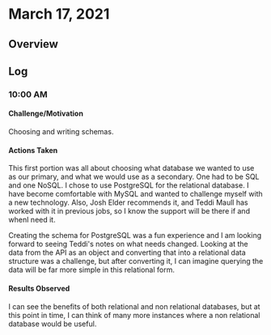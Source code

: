 # March 17, 2021
## Overview

## Log
### 10:00 AM
#### Challenge/Motivation
Choosing and writing schemas.

#### Actions Taken
This first portion was all about choosing what database we wanted to use as our primary, and what we would use as a secondary. One had to be SQL and one NoSQL. I chose to use PostgreSQL for the relational database. I have become comfortable with MySQL and wanted to challenge myself with a new technology. Also, Josh Elder recommends it, and Teddi Maull has worked with it in previous jobs, so I know the support will be there if and whenI need it.

Creating the schema for PostgreSQL was a fun experience and I am looking forward to seeing Teddi's notes on what needs changed. Looking at the data from the API as an object and converting that into a relational data structure was a challenge, but after converting it, I can imagine querying the data will be far more simple in this relational form.

#### Results Observed
I can see the benefits of both relational and non relational databases, but at this point in time, I can think of many more instances where a non relational database would be useful.
